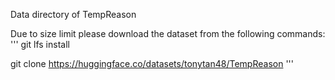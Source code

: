 Data directory of TempReason

Due to size limit please download the dataset from the following commands:
'''
git lfs install


git clone https://huggingface.co/datasets/tonytan48/TempReason
'''
